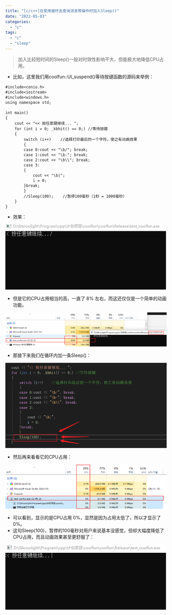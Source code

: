 ```yaml
---
title: "[c/c++]在使用循环去查询消息等操作时加入Sleep()"
date: "2022-05-03"
categories: 
  - "c"
tags: 
  - "c"
  - "sleep"
---
```


> 加入比较短时间的Sleep()一般对时效性影响不大，但能极大地降低CPU占用。

- 比如，这里我们用coolfun::UI\_suspend()等待按键函数的源码来举例：

```
#include<conio.h>
#include<iostream>
#include<windows.h>
using namespace std;

int main()
{
	cout << "<< 按任意键继续... ";
	for (int i = 0; _kbhit() == 0;)	//等待按键
	{
		switch (i++)	//选择打印最后的一个字符，使之有动画效果
		{
		case 0:cout << "\b/"; break;
		case 1:cout << "\b-"; break;
		case 2:cout << "\b\\"; break;
		case 3:
		{
			cout << "\b|";
			i = 0;
		}break;
		}
		//Sleep(100);    //暂停100毫秒（1秒 = 1000毫秒）
	}
}
```

- 效果：

![](images/suspend.gif)

- 但是它的CPU占用相当的高，一直了 8% 左右，而这还仅仅是一个简单的动画功能。

![](images/image-33-1024x215.png)

- 那接下来我们在循环内加一条Sleep()：

![](images/image-36.png)

- 然后再来看看它的CPU占用：

![](images/image-37.png)

- 可以看到，显示的是CPU占用 0%，显然是因为占用太低了，所以才显示了 0%。
- 这句Sleep(100)，暂停的100毫秒对用户来说基本没感觉，但却大幅度降低了CPU占用，而且动画效果甚至更舒服了：

![](images/suspend-2.gif)
